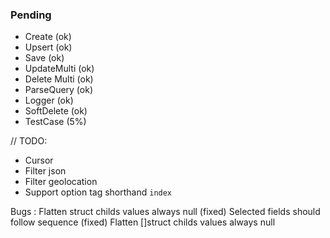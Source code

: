 ### Pending

- Create (ok)
- Upsert (ok)
- Save (ok)
- UpdateMulti (ok)
- Delete Multi (ok)
- ParseQuery (ok)
- Logger (ok)
- SoftDelete (ok)
- TestCase (5%)

// TODO:

- Cursor
- Filter json
- Filter geolocation
- Support option tag shorthand `index`

Bugs :
Flatten struct childs values always null (fixed)
Selected fields should follow sequence (fixed)
Flatten []struct childs values always null
